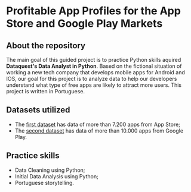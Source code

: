 # Profitable App Profiles for the App Store and Google Play Markets

## About the repository

The main goal of this guided project is to practice Python skills aquired **Dataquest's Data Analyst in Python**.
Based on the fictional situation of working a new tech company that develops mobile apps for Android and IOS, our goal for this project is to analyze data to help our developers understand what type of free apps are likely to attract more users.
This project is written in Portuguese.

## Datasets utilized

- The [first dataset](https://www.kaggle.com/ramamet4/app-store-apple-data-set-10k-apps "App Store Apps") has data of more than 7.200 apps from App Store;
- The [second dataset](https://www.kaggle.com/lava18/google-play-store-apps "Google Play Apps") has data of more than 10.000 apps from Google Play.

## Practice skills

- Data Cleaning using Python;
- Initial Data Analysis using Python;
- Portuguese storytelling.
